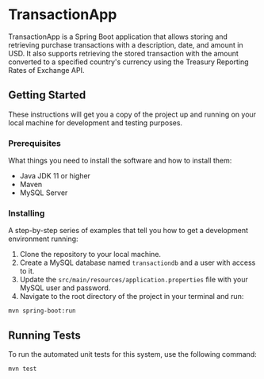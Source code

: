 # TransactionApp

TransactionApp is a Spring Boot application that allows storing and retrieving purchase transactions with a description, date, and amount in USD. It also supports retrieving the stored transaction with the amount converted to a specified country's currency using the Treasury Reporting Rates of Exchange API.

## Getting Started

These instructions will get you a copy of the project up and running on your local machine for development and testing purposes.

### Prerequisites

What things you need to install the software and how to install them:

- Java JDK 11 or higher
- Maven
- MySQL Server

### Installing

A step-by-step series of examples that tell you how to get a development environment running:

1. Clone the repository to your local machine.
2. Create a MySQL database named `transactiondb` and a user with access to it.
3. Update the `src/main/resources/application.properties` file with your MySQL user and password.
4. Navigate to the root directory of the project in your terminal and run:

```shell
mvn spring-boot:run
```

## Running Tests

To run the automated unit tests for this system, use the following command:

```shell
mvn test
```

